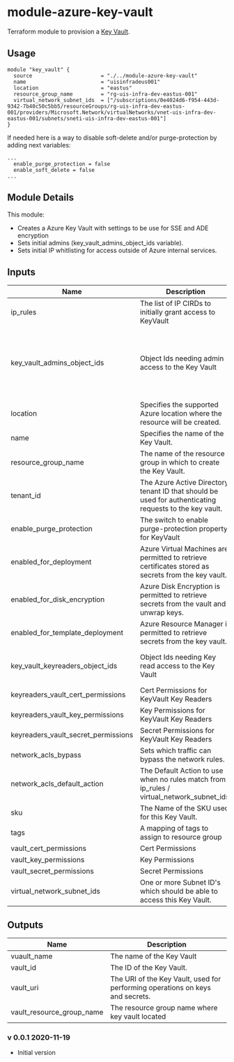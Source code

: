 # module-azure-key-vault

Terraform module to provision a [Key Vault](<https://docs.microsoft.com/en-in/azure/key-vault/>).

## Usage

```HCL
module "key_vault" {
  source                      = "./../module-azure-key-vault"
  name                        = "uisinfradeus001"
  location                    = "eastus"
  resource_group_name         = "rg-uis-infra-dev-eastus-001"
  virtual_network_subnet_ids  = ["/subscriptions/0e4024d6-f954-443d-9342-7b40c50c5bb5/resourceGroups/rg-uis-infra-dev-eastus-001/providers/Microsoft.Network/virtualNetworks/vnet-uis-infra-dev-eastus-001/subnets/sneti-uis-infra-dev-eastus-001"]
}
```

If needed here is a way to disable soft-delete and/or purge-protection by adding next variables:

```HCL
...
  enable_purge_protection = false
  enable_soft_delete = false
...
```

## Module Details

This module:

* Creates a Azure Key Vault with settings to be use for SSE and ADE encryption
* Sets initial admins (key_vault_admins_object_ids variable).
* Sets initial IP whitlisting for access outside of Azure internal services.

## Inputs

| Name | Description | Type | Default | Required |
|------|-------------|:----:|:-----:|:-----:|
| ip\_rules | The list of IP CIRDs to initially grant access to KeyVault | list | ["0.0.0.0/0"] | yes |
| key\_vault\_admins\_object\_ids | Object Ids needing admin access to the Key Vault | list | "00465881-6c91-4442-85a1-66609b5ab444", "00465881-6c91-4442-85a1-66609b5ab444" | yes |
| location | Specifies the supported Azure location where the resource will be created. | string | eastus | yes |
| name | Specifies the name of the Key Vault. | string | n/a | yes |
| resource\_group\_name | The name of the resource group in which to create the Key Vault. | string | n/a | yes |
| tenant\_id | The Azure Active Directory tenant ID that should be used for authenticating requests to the key vault. | string | "94c3e67c-9e2d-4800-a6b7-635d97882165" | yes |
| enable\_purge\_protection | The switch to enable purge-protection property for KeyVault | string | `"true"` | no |
| enabled\_for\_deployment | Azure Virtual Machines are permitted to retrieve certificates stored as secrets from the key vault. | string | `"false"` | no |
| enabled\_for\_disk\_encryption | Azure Disk Encryption is permitted to retrieve secrets from the vault and unwrap keys. | string | `"true"` | no |
| enabled\_for\_template\_deployment | Azure Resource Manager is permitted to retrieve secrets from the key vault. | string | `"false"` | no |
| key\_vault\_keyreaders\_object\_ids | Object Ids needing Key read access to the Key Vault | list | "84a10e8e-e3f5-4dda-83a6-d1dbaa4af623" | no |
| keyreaders\_vault\_cert\_permissions | Cert Permissions for KeyVault Key Readers | list | `<list>` | no |
| keyreaders\_vault\_key\_permissions | Key Permissions for KeyVault Key Readers | list | `<list>` | no |
| keyreaders\_vault\_secret\_permissions | Secret Permissions for KeyVault Key Readers | list | `<list>` | no |
| network\_acls\_bypass | Sets which traffic can bypass the network rules. | string | `"AzureServices"` | no |
| network\_acls\_default\_action | The Default Action to use when no rules match from ip_rules / virtual_network_subnet_ids. | string | `"Deny"` | no |
| sku | The Name of the SKU used for this Key Vault. | string | `"standard"` | no |
| tags | A mapping of tags to assign to resource group | map | `<map>` | no |
| vault\_cert\_permissions | Cert Permissions | list | `<list>` | no |
| vault\_key\_permissions | Key Permissions | list | `<list>` | no |
| vault\_secret\_permissions | Secret Permissions | list | `<list>` | no |
| virtual\_network\_subnet\_ids | One or more Subnet ID's which should be able to access this Key Vault. | list | `<list>` | no |

## Outputs

| Name | Description |
|------|-------------|
| vuault_name | The name of the Key Vault |
| vault\_id | The ID of the Key Vault. |
| vault\_uri | The URI of the Key Vault, used for performing operations on keys and secrets. |
| vault_resource_group_name | The resource group name where key vault located |

### v 0.0.1 2020-11-19

* Initial version
